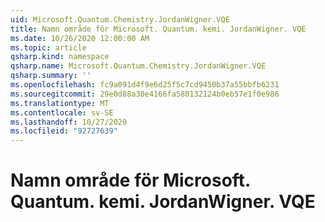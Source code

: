 ```yaml
---
uid: Microsoft.Quantum.Chemistry.JordanWigner.VQE
title: Namn område för Microsoft. Quantum. kemi. JordanWigner. VQE
ms.date: 10/26/2020 12:00:00 AM
ms.topic: article
qsharp.kind: namespace
qsharp.name: Microsoft.Quantum.Chemistry.JordanWigner.VQE
qsharp.summary: ''
ms.openlocfilehash: fc9a091d4f9e6d25f5c7cd9450b37a55bbfb6231
ms.sourcegitcommit: 29e0d88a30e4166fa580132124b0eb57e1f0e986
ms.translationtype: MT
ms.contentlocale: sv-SE
ms.lasthandoff: 10/27/2020
ms.locfileid: "92727639"
---
```

# <a name="microsoftquantumchemistryjordanwignervqe-namespace"></a>Namn område för Microsoft. Quantum. kemi. JordanWigner. VQE



